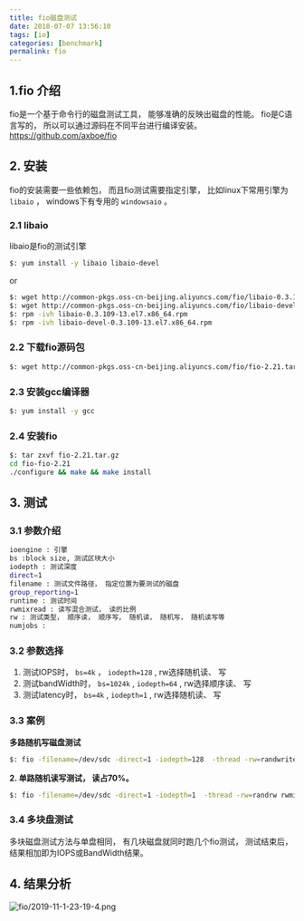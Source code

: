 ```yaml
---
title: fio磁盘测试
date: 2018-07-07 13:56:10
tags: [io]
categories: [benchmark]
permalink: fio
---
```


## 1.fio 介绍

fio是一个基于命令行的磁盘测试工具， 能够准确的反映出磁盘的性能。 fio是C语言写的， 所以可以通过源码在不同平台进行编译安装。
<https://github.com/axboe/fio>

## 2. 安装

fio的安装需要一些依赖包， 而且fio测试需要指定引擎， 比如linux下常用引擎为 `libaio` ， windows下有专用的 `windowsaio` 。

### 2.1 libaio

libaio是fio的测试引擎

``` bash
$: yum install -y libaio libaio-devel
```

or

``` bash
$: wget http://common-pkgs.oss-cn-beijing.aliyuncs.com/fio/libaio-0.3.109-13.el7.x86_64.rpm
$: wget http://common-pkgs.oss-cn-beijing.aliyuncs.com/fio/libaio-devel-0.3.109-13.el7.x86_64.rpm
$: rpm -ivh libaio-0.3.109-13.el7.x86_64.rpm
$: rpm -ivh libaio-devel-0.3.109-13.el7.x86_64.rpm
```

### 2.2 下载fio源码包

``` bash
$: wget http://common-pkgs.oss-cn-beijing.aliyuncs.com/fio/fio-2.21.tar.gz
```

### 2.3 安装gcc编译器

``` bash
$: yum install -y gcc

```

### 2.4 安装fio

``` bash
$: tar zxvf fio-2.21.tar.gz
cd fio-fio-2.21
./configure && make && make install
```

## 3. 测试

### 3.1 参数介绍

``` bash
ioengine : 引擎
bs :block size, 测试区块大小
iodepth : 测试深度
direct=1
filename : 测试文件路径， 指定位置为要测试的磁盘
group_reporting=1
runtime : 测试时间
rwmixread : 读写混合测试， 读的比例
rw : 测试类型， 顺序读， 顺序写， 随机读， 随机写， 随机读写等
numjobs :

```

### 3.2 参数选择

1. 测试IOPS时， `bs=4k` ， `iodepth=128` , rw选择随机读、 写
2. 测试bandWidth时， `bs=1024k` , `iodepth=64` , rw选择顺序读、 写
3. 测试latency时， `bs=4k` , `iodepth=1` , rw选择随机读、 写

### 3.3 案例

**多路随机写磁盘测试**

``` bash
$: fio -filename=/dev/sdc -direct=1 -iodepth=128  -thread -rw=randwrite -ioengine=libaio -bs=4k -size=10G  -numjobs=1  -runtime=300 -group_reporting  -name=iotest
```

**2. 单路随机读写测试， 读占70%。**

``` bash
$: fio -filename=/dev/sdc -direct=1 -iodepth=1  -thread -rw=randrw rwmixread=70 -ioengine=libaio -bs=4k -size=10G  -numjobs=1  -runtime=300 -group_reporting  -name=iotest
```

### 3.4 多块盘测试

多块磁盘测试方法与单盘相同， 有几块磁盘就同时跑几个fio测试， 测试结束后， 结果相加即为IOPS或BandWidth结果。

## 4. 结果分析

![fio/2019-11-1-23-19-4.png](http://img.geekerhua.com/blog/fio/2019-11-1-23-19-4.png)
